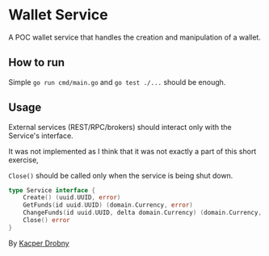# Wallet Service

A POC wallet service that handles the creation and manipulation of a wallet.

## How to run

Simple `go run cmd/main.go` and `go test ./...` should be enough.

## Usage

External services (REST/RPC/brokers) should interact only with the Service's interface.

It was not implemented as I think that it was not exactly a part of this short exercise,

`Close()` should be called only when the service is being shut down.

```go
type Service interface {
	Create() (uuid.UUID, error)
	GetFunds(id uuid.UUID) (domain.Currency, error)
	ChangeFunds(id uuid.UUID, delta domain.Currency) (domain.Currency, error)
	Close() error
}

```

By [Kacper Drobny](https://linkedin.com/in/kacper-drobny-666658145)
